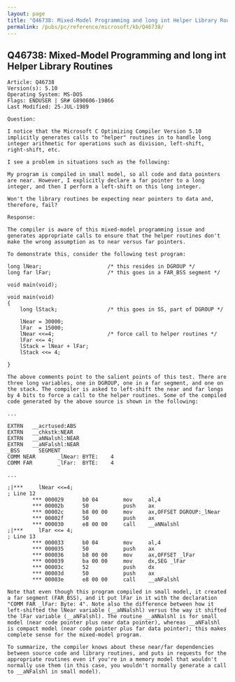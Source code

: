 ```yaml
---
layout: page
title: "Q46738: Mixed-Model Programming and long int Helper Library Routines"
permalink: /pubs/pc/reference/microsoft/kb/Q46738/
---
```


## Q46738: Mixed-Model Programming and long int Helper Library Routines

	Article: Q46738
	Version(s): 5.10
	Operating System: MS-DOS
	Flags: ENDUSER | SR# G890606-19866
	Last Modified: 25-JUL-1989
	
	Question:
	
	I notice that the Microsoft C Optimizing Compiler Version 5.10
	implicitly generates calls to "helper" routines in to handle long
	integer arithmetic for operations such as division, left-shift,
	right-shift, etc.
	
	I see a problem in situations such as the following:
	
	My program is compiled in small model, so all code and data pointers
	are near. However, I explicitly declare a far pointer to a long
	integer, and then I perform a left-shift on this long integer.
	
	Won't the library routines be expecting near pointers to data and,
	therefore, fail?
	
	Response:
	
	The compiler is aware of this mixed-model programming issue and
	generates appropriate calls to ensure that the helper routines don't
	make the wrong assumption as to near versus far pointers.
	
	To demonstrate this, consider the following test program:
	
	long lNear;                     /* this resides in DGROUP */
	long far lFar;                  /* this goes in a FAR_BSS segment */
	
	void main(void);
	
	void main(void)
	{
	    long lStack;                /* this goes in SS, part of DGROUP */
	
	    lNear = 30000;
	    lFar  = 15000;
	    lNear <<=4;                 /* force call to helper routines */
	    lFar <<= 4;
	    lStack = lNear + lFar;
	    lStack <<= 4;
	
	}
	
	The above comments point to the salient points of this test. There are
	three long variables, one in DGROUP, one in a far segment, and one on
	the stack. The compiler is asked to left-shift the near and far longs
	by 4 bits to force a call to the helper routines. Some of the compiled
	code generated by the above source is shown in the following:
	
	...
	
	EXTRN   __acrtused:ABS
	EXTRN   __chkstk:NEAR
	EXTRN   __aNNalshl:NEAR
	EXTRN   __aNFalshl:NEAR
	_BSS      SEGMENT
	COMM NEAR       _lNear: BYTE:    4
	COMM FAR        _lFar:  BYTE:    4
	
	...
	
	;|***     lNear <<=4;
	; Line 12
	        *** 000029      b0 04        mov     al,4
	        *** 00002b      50           push    ax
	        *** 00002c      b8 00 00     mov     ax,OFFSET DGROUP:_lNear
	        *** 00002f      50           push    ax
	        *** 000030      e8 00 00     call    __aNNalshl
	;|***     lFar <<= 4;
	; Line 13
	        *** 000033      b0 04        mov     al,4
	        *** 000035      50           push    ax
	        *** 000036      b8 00 00     mov     ax,OFFSET _lFar
	        *** 000039      ba 00 00     mov     dx,SEG _lFar
	        *** 00003c      52           push    dx
	        *** 00003d      50           push    ax
	        *** 00003e      e8 00 00     call    __aNFalshl
	
	Note that even though this program compiled in small model, it created
	a far segment (FAR_BSS), and it put lFar in it with the declaration
	"COMM FAR _lFar: Byte: 4". Note also the difference between how it
	left-shifted the lNear variable (__aNNalshl) versus the way it shifted
	the lFar variable (__aNFalshl). The routine __aNNalshl is for small
	model (near code pointer plus near data pointer), whereas __aNFalshl
	is compact model (near code pointer plus far data pointer); this makes
	complete sense for the mixed-model program.
	
	To summarize, the compiler knows about these near/far dependencies
	between source code and library routines, and puts in requests for the
	appropriate routines even if you're in a memory model that wouldn't
	normally use them (in this case, you wouldn't normally generate a call
	to __aNFalshl in small model).
